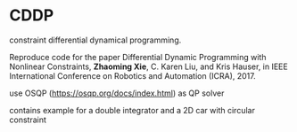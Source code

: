 # CDDP
constraint differential dynamical programming. 

Reproduce code for the paper Differential Dynamic Programming with Nonlinear Constraints, **Zhaoming Xie**, C. Karen Liu, and Kris Hauser, in IEEE International Conference on Robotics and Automation (ICRA), 2017.

use OSQP (https://osqp.org/docs/index.html) as QP solver

contains example for a double integrator and a 2D car with circular constraint
